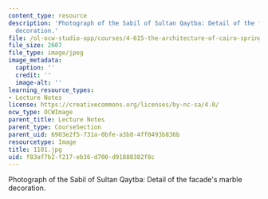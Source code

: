 ```yaml
---
content_type: resource
description: 'Photograph of the Sabil of Sultan Qaytba: Detail of the facade''s marble
  decoration.'
file: /ol-ocw-studio-app/courses/4-615-the-architecture-of-cairo-spring-2002/f83af7b2f217eb36d700d91888382f8c_1101.jpg
file_size: 2607
file_type: image/jpeg
image_metadata:
  caption: ''
  credit: ''
  image-alt: ''
learning_resource_types:
- Lecture Notes
license: https://creativecommons.org/licenses/by-nc-sa/4.0/
ocw_type: OCWImage
parent_title: Lecture Notes
parent_type: CourseSection
parent_uid: 6903e2f5-731a-0bfe-a3b8-4ff0493b836b
resourcetype: Image
title: 1101.jpg
uid: f83af7b2-f217-eb36-d700-d91888382f8c
---
```

Photograph of the Sabil of Sultan Qaytba: Detail of the facade's marble decoration.